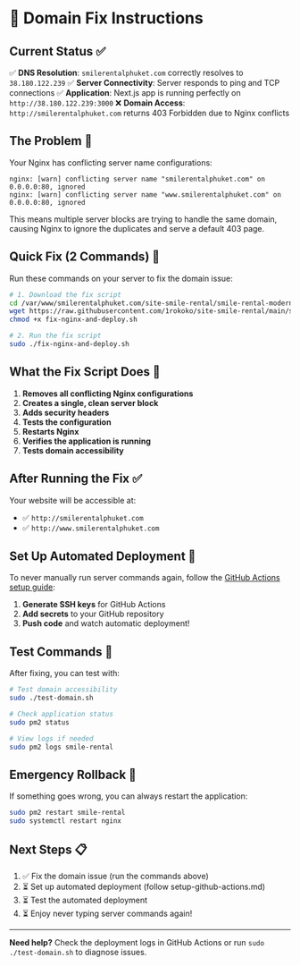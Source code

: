 # 🔧 Domain Fix Instructions

## Current Status ✅

✅ **DNS Resolution**: `smilerentalphuket.com` correctly resolves to `38.180.122.239`
✅ **Server Connectivity**: Server responds to ping and TCP connections
✅ **Application**: Next.js app is running perfectly on `http://38.180.122.239:3000`
❌ **Domain Access**: `http://smilerentalphuket.com` returns 403 Forbidden due to Nginx conflicts

## The Problem 🚨

Your Nginx has conflicting server name configurations:
```
nginx: [warn] conflicting server name "smilerentalphuket.com" on 0.0.0.0:80, ignored
nginx: [warn] conflicting server name "www.smilerentalphuket.com" on 0.0.0.0:80, ignored
```

This means multiple server blocks are trying to handle the same domain, causing Nginx to ignore the duplicates and serve a default 403 page.

## Quick Fix (2 Commands) 🚀

Run these commands on your server to fix the domain issue:

```bash
# 1. Download the fix script
cd /var/www/smilerentalphuket.com/site-smile-rental/smile-rental-modern
wget https://raw.githubusercontent.com/1rokoko/site-smile-rental/main/smile-rental-modern/fix-nginx-and-deploy.sh
chmod +x fix-nginx-and-deploy.sh

# 2. Run the fix script
sudo ./fix-nginx-and-deploy.sh
```

## What the Fix Script Does 🔧

1. **Removes all conflicting Nginx configurations**
2. **Creates a single, clean server block**
3. **Adds security headers**
4. **Tests the configuration**
5. **Restarts Nginx**
6. **Verifies the application is running**
7. **Tests domain accessibility**

## After Running the Fix ✅

Your website will be accessible at:
- ✅ `http://smilerentalphuket.com`
- ✅ `http://www.smilerentalphuket.com`

## Set Up Automated Deployment 🤖

To never manually run server commands again, follow the [GitHub Actions setup guide](setup-github-actions.md):

1. **Generate SSH keys** for GitHub Actions
2. **Add secrets** to your GitHub repository
3. **Push code** and watch automatic deployment!

## Test Commands 🧪

After fixing, you can test with:

```bash
# Test domain accessibility
sudo ./test-domain.sh

# Check application status
sudo pm2 status

# View logs if needed
sudo pm2 logs smile-rental
```

## Emergency Rollback 🔄

If something goes wrong, you can always restart the application:

```bash
sudo pm2 restart smile-rental
sudo systemctl restart nginx
```

## Next Steps 📋

1. ✅ Fix the domain issue (run the commands above)
2. ⏳ Set up automated deployment (follow setup-github-actions.md)
3. ⏳ Test the automated deployment
4. ⏳ Enjoy never typing server commands again!

---

**Need help?** Check the deployment logs in GitHub Actions or run `sudo ./test-domain.sh` to diagnose issues.
